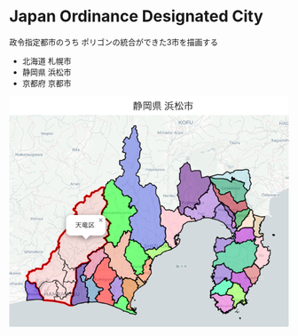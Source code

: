 Japan Ordinance Designated City
===============

政令指定都市のうち
ポリゴンの統合ができた3市を描画する

- 北海道 札幌市
- 静岡県 浜松市
- 京都府 京都市

![hamamatsu](https://github.com/ohwada/World_Countries/blob/main/geoPandas/folium/japan_ordinance_designated_city/screenshots/hamamatsu.png)

